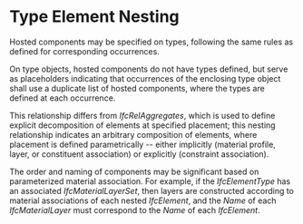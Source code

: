 Type Element Nesting
====================

Hosted components may be specified on types, following the same rules as defined for corresponding occurrences.

On type objects, hosted components do not have types defined, but serve as placeholders indicating that occurrences of the enclosing type object shall use a duplicate list of hosted components, where the types are defined at each occurrence.

This relationship differs from _IfcRelAggregates_, which is used to define explicit decomposition of elements at specified placement; this nesting relationship indicates an arbitrary composition of elements, where placement is defined parametrically -- either implicitly (material profile, layer, or constituent association) or explicitly (constraint association).

The order and naming of components may be significant based on parameterized material association. For example, if the _IfcElementType_ has an associated _IfcMaterialLayerSet_, then layers are constructed according to material associations of each nested _IfcElement_, and the _Name_ of each _IfcMaterialLayer_ must correspond to the _Name_ of each _IfcElement_.
